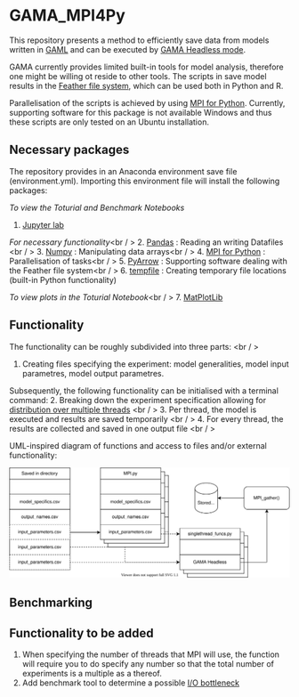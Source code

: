 # GAMA_MPI4Py
This repository presents a method to efficiently save data from models written in [GAML](https://gama-platform.github.io/) and can be executed by [GAMA Headless mode](https://gama-platform.github.io/wiki/Headless). 

GAMA currently provides limited built-in tools for model analysis, therefore one might be willing ot reside to other tools. The scripts in save model results in the [Feather file system](https://arrow.apache.org/docs/python/feather.html), which can be used both in Python and R. 

Parallelisation of the scripts is achieved by using [MPI for Python](https://mpi4py.readthedocs.io/en/stable/). Currently, supporting software for this package is not available Windows and thus these scripts are only tested on an Ubuntu installation. 

## Necessary packages
The repository provides in an Anaconda environment save file (environment.yml). Importing this environment file will install the following packages: 

_To view the Toturial and Benchmark Notebooks_
1. [Jupyter lab](https://jupyterlab.readthedocs.io/en/latest/)

_For necessary functionality_<br / >
2. [Pandas](https://pandas.pydata.org/docs/) : Reading an writing Datafiles <br / >
3. [Numpy](https://numpy.org/doc/stable/) : Manipulating data arrays<br / >
4. [MPI for Python](https://mpi4py.readthedocs.io/en/stable/) : Parallelisation of tasks<br / >
5. [PyArrow](https://arrow.apache.org/docs/python/) : Supporting software dealing with the Feather file system<br / >
6. [tempfile](https://docs.python.org/3/library/tempfile.html) : Creating temporary file locations (built-in Python functionality)

_To view plots in the Toturial Notebook_<br / >
7. [MatPlotLib](https://matplotlib.org/stable/users/index.html)

## Functionality

The functionality can be roughly subdivided into three parts: <br / >
1. Creating files specifying the experiment: model generalities, model input parametres, model output parametres. 

Subsequently, the following functionality can be initialised with a terminal command: 
2. Breaking down the experiment specification allowing for [distribution over multiple threads](https://en.wikipedia.org/wiki/Parallel_computing) <br / >
3. Per thread, the model is executed and results are saved temporarily <br / >
4. For every thread, the results are collected and saved in one output file <br / >

UML-inspired diagram of functions and access to files and/or external functionality: <br />
 
![funcs](Funcs.svg "Graphical representation")


## Benchmarking 

## Functionality to be added

1. When specifying the number of threads that MPI will use, the function will require you to do specify any number so that the total number of experiments is a multiple as a thereof. 
2. Add benchmark tool to determine a possible [I/O bottleneck](https://cvw.cac.cornell.edu/parallelio/mpi-io-advantages)

